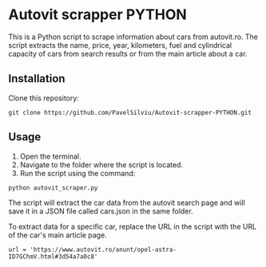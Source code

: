 # Autovit scrapper PYTHON
 <p>This is a Python script to scrape information about cars from autovit.ro. The script extracts the name, price, year, kilometers, fuel and cylindrical capacity of cars from search results or from the main article about a car.</p>
    <h2>Installation</h2>
    <p>Clone this repository:</p>
    <pre><code>git clone https://github.com/PavelSilviu/Autovit-scrapper-PYTHON.git</code></pre>
    <h2>Usage</h2>
    <ol>
      <li>Open the terminal.</li>
      <li>Navigate to the folder where the script is located.</li>
      <li>Run the script using the command:</li>
    </ol>
    <pre><code>python autovit_scraper.py</code></pre>
    <p>The script will extract the car data from the autovit search page and will save it in a JSON file called cars.json in the same folder.</p>
    <p>To extract data for a specific car, replace the URL in the script with the URL of the car's main article page.</p>
    <pre><code>url = 'https://www.autovit.ro/anunt/opel-astra-ID7GChmV.html#3d54a7a0c8'</code></pre>